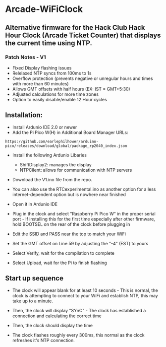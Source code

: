 # Arcade-WiFiClock
## Alternative firmware for the Hack Club Hack Hour Clock (Arcade Ticket Counter) that displays the current time using NTP.

### Patch Notes - V1

* Fixed Display flashing issues
* Relelaxed NTP syncs from 100ms to 1s
* Overflow protection (prevents negative or unregular hours and times with more than 60 minutes)
* Allows GMT offsets with half hours (EX: IST = GMT+5:30)
* Adjusted calculations for more time zones
* Option to easily disable/enable 12 Hour cycles


## Installation:

* Install Ardunio IDE 2.0 or newer
* Add the Pi Pico W(H) in Additional Board Manager URLs:

```
https://github.com/earlephilhower/arduino-pico/releases/download/global/package_rp2040_index.json

```

* Install the following Ardunio Libaries 
  - ShiftDisplay2: manages the display
  - NTPCilent: allows for communication with NTP servers

* Download the V1.ino file from the repo.
* You can also use the RTCexperimental.ino as another option for a less internet-dependent option but is nowhere near finished

* Open it in Ardunio IDE

* Plug in the clock and select "Raspberry Pi Pico W" in the proper serial port
       - If installing this for the first time especially after other firmware, hold BOOTSEL on the rear of the clock before plugging in

* Edit the SSID and PASS near the top to match your WiFi

* Set the GMT offset on Line 59 by adjusting the "-4" (EST) to yours

* Select Verify, wait for the compilation to complete 

* Select Upload, wait for the Pi to finish flashing

## Start up sequence

* The clock will appear blank for at least 10 seconds
       - This is normal, the clock is attempting to connect to your WiFi and establish NTP, this may take up to a minute.

* Then, the clock will display "SYnC"
        - The clock has established a connection and calculating the correct time

* Then, the clock should display the time
 - The clock flashes roughly every 300ms, this normal as the clock refreshes it's NTP connection. 




